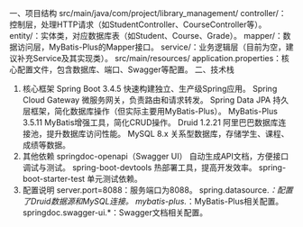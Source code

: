 一、项目结构
src/main/java/com/project/library_management/
controller/：控制层，处理HTTP请求（如StudentController、CourseController等）。
entity/：实体类，对应数据库表（如Student、Course、Grade）。
mapper/：数据访问层，MyBatis-Plus的Mapper接口。
service/：业务逻辑层（目前为空，建议补充Service及其实现类）。
src/main/resources/
application.properties：核心配置文件，包含数据库、端口、Swagger等配置。
二、技术栈
1. 核心框架
Spring Boot 3.4.5
快速构建独立、生产级Spring应用。
Spring Cloud Gateway
微服务网关，负责路由和请求转发。
Spring Data JPA
持久层框架，简化数据库操作（但实际主要用MyBatis-Plus）。
MyBatis-Plus 3.5.11
MyBatis增强工具，简化CRUD操作。
Druid 1.2.21
阿里巴巴数据库连接池，提升数据库访问性能。
MySQL 8.x
关系型数据库，存储学生、课程、成绩等数据。
2. 其他依赖
springdoc-openapi（Swagger UI）
自动生成API文档，方便接口调试与测试。
spring-boot-devtools
热部署工具，提高开发效率。
spring-boot-starter-test
单元测试依赖。
3. 配置说明
server.port=8088：服务端口为8088。
spring.datasource.*：配置了Druid数据源和MySQL连接。
mybatis-plus.*：MyBatis-Plus相关配置。
springdoc.swagger-ui.*：Swagger文档相关配置。
